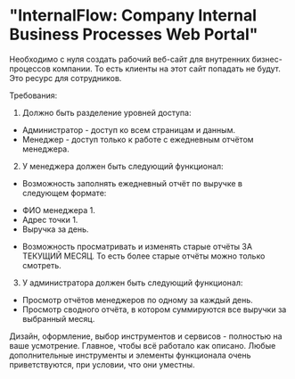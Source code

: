 # "InternalFlow: Company Internal Business Processes Web Portal"
Необходимо с нуля создать рабочий веб-сайт для внутренних бизнес-процессов компании. То есть клиенты на этот сайт попадать не будут. Это ресурс для сотрудников.

Требования:

1. Должно быть разделение уровней доступа:
* Администратор - доступ ко всем страницам и данным.
* Менеджер - доступ только к работе с ежедневным отчётом менеджера.

2. У менеджера должен быть следующий функционал:
* Возможность заполнять ежедневный отчёт по выручке в следующем формате:
- ФИО менеджера 1.
- Адрес точки 1.
- Выручка за день.
* Возможность просматривать и изменять старые отчёты ЗА ТЕКУЩИЙ МЕСЯЦ. То есть более старые отчёты можно только смотреть.

3. У администратора должен быть следующий функционал:
* Просмотр отчётов менеджеров по одному за каждый день.
* Просмотр сводного отчёта, в котором суммируются все выручки за выбранный месяц.

Дизайн, оформление, выбор инструментов и сервисов - полностью на ваше усмотрение. Главное, чтобы всё работало как описано. Любые дополнительные инструменты и элементы функционала очень приветствуются, при условии, что они уместны.
